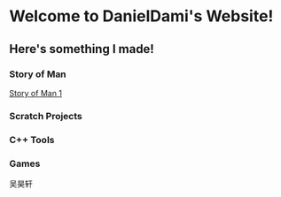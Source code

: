 # Welcome to DanielDami's Website!
## Here's something I made!
### Story of Man
[Story of Man 1](https://danieldami2.github.io/Story-of-Man/Story-of-Man-1:-Cops-Tasks)
### Scratch Projects
### C++ Tools
### Games
吴昊轩
